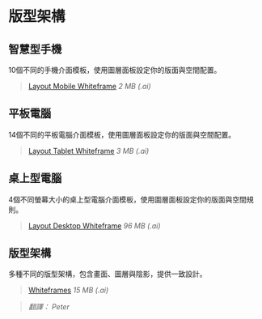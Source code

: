 # 版型架構

## 智慧型手機

10個不同的手機介面模板，使用圖層面板設定你的版面與空間配置。

> [Layout Mobile Whiteframe](http://material-design.storage.googleapis.com/downloads/Layout_Mobile_Whiteframe.ai)
*2 MB (.ai)*

## 平板電腦

14個不同的平板電腦介面模板，使用圖層面板設定你的版面與空間配置。

> [Layout Tablet Whiteframe](http://material-design.storage.googleapis.com/downloads/Layout_Tablet_Whiteframe.ai)
*3 MB (.ai)*

## 桌上型電腦

4個不同螢幕大小的桌上型電腦介面模板，使用圖層面板設定你的版面與空間規則。

> [Layout Desktop Whiteframe](http://material-design.storage.googleapis.com/downloads/Layout_Desktop_Whiteframe.ai)
*96 MB (.ai)*

## 版型架構

多種不同的版型架構，包含畫面、圖層與陰影，提供一致設計。

> [Whiteframes](http://material-design.storage.googleapis.com/downloads/Whiteframes.ai)
*15 MB (.ai)*



> *翻譯： Peter*
